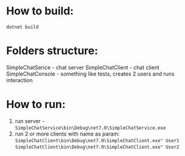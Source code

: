 # How to build:
```dotnet build```
# Folders structure:
SimpleChatSerice - chat server
SimpleChatClient - chat client
SimpleChatConsole - something like tests, creates 2 users and runs interaction
# How to run:

1. run server - 
```SimpleChatService\bin\Debug\net7.0\SimpleChatService.exe```
2. run 2 or more clients with name as param: 
```SimpleChatClient\bin\Debug\net7.0\SimpleChatClient.exe" User1```
```SimpleChatClient\bin\Debug\net7.0\SimpleChatClient.exe" User2```
    
